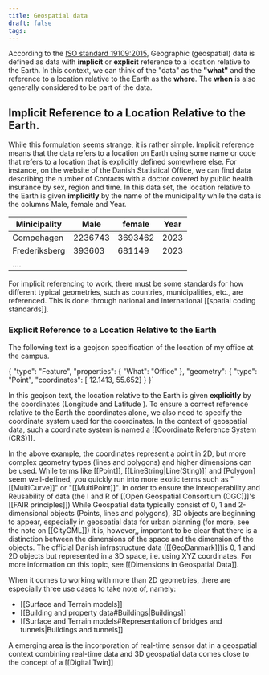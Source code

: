 ```yaml
---
title: Geospatial data
draft: false
tags:
---
```

 
According to the [ISO standard 19109:2015](https://www.iso.org/obp/ui/en/#iso:std:iso:19109:ed-2:v1:en), Geographic (geospatial) data is defined as data with **implicit** or **explicit** reference to a location relative to the Earth.
In this context, we can think of the "data" as the **"what"** and the reference to a location relative to the Earth as the **where**. The **when** is also generally considered to be part of the data.

## Implicit Reference to a Location Relative to the Earth.
While this formulation seems strange, it is rather simple. Implicit reference means that the data refers to a location on Earth using some name or code that refers to a location that is explicitly defined somewhere else.
For instance, on the website of the Danish Statistical Office, we can find data describing the number of Contacts with a doctor covered by public health insurance by sex, region and time.  In this data set, the location relative to the Earth is given **implicitly** by the name of the municipality while the data is the columns Male, female and Year.

| Minicipality  | Male    | female  | Year |
| ------------- | ------- | ------- | ---- |
| Compehagen    | 2236743 | 3693462 | 2023 |
| Frederiksberg | 393603  | 681149  | 2023 |
| ....          |         |         |      |

For implicit referencing to work, there must be some standards for how different typical geometries, such as countries, municipalities, etc., are referenced. This is done through national and international  [[spatial coding standards]]. 

### Explicit Reference to a Location Relative to the Earth
The following text is a geojson specification of the location of my office at the campus. 

{ 
	"type": "Feature", "properties": { "What": "Office" }, "geometry": { "type": "Point", "coordinates": [ 12.1413, 55.652] } 
}`

In this geojson text, the location relative to the Earth is given **explicitly** by the coordinates (Longitude and Latitude ). To ensure a correct reference relative to the Earth the coordinates alone, we also need to specify the coordinate system used for the coordinates. In the context of geospatial data, such a coordinate system is named a [[Coordinate Reference System (CRS)]].

In the above example, the coordinates represent a point in 2D, but more complex geometry types (lines and polygons) and higher dimensions can be used.  While terms like [[Point]], [[LineString|Line(Sting)]] and [Polygon] seem well-defined, you quickly run into more exotic terms such as "[[MultiCurve]]" or "[[MultiPoint]]". In order to ensure the Interoperability and Reusability of data (the I and R of [[Open Geospatial Consortium (OGC)]]'s [[FAIR principles]])
While Geospatial data typically consist of 0, 1 and 2-dimensional objects (Points, lines and polygons), 3D objects are beginning to appear, especially in geospatial data for urban planning (for more, see the note on [[CityGML]]) it is, however,, important to be clear that there is a distinction between the dimensions of the space and the dimension of the objects. The official Danish infrastructure data ([[GeoDanmark]])is 0, 1 and 2D objects but represented in a 3D space, i.e. using XYZ coordinates. For more information on this topic, see   [[Dimensions in Geospatial Data]].

When it comes to working with more than 2D geometries, there are especially three use cases to take note of, namely:
- [[Surface  and Terrain models]]
- [[Building and property data#Buildings|Buildings]]
- [[Surface  and Terrain models#Representation of bridges and tunnels|Buildings and tunnels]]

A emerging area is the incorporation of real-time sensor dat in a geospatial context combining real-time data and 3D geospatial data comes close to the concept of a [[Digital Twin]]